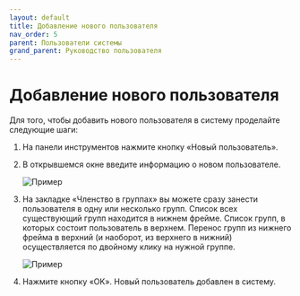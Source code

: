 ```yaml
---
layout: default
title: Добавление нового пользователя
nav_order: 5
parent: Пользователи системы
grand_parent: Руководство пользователя
---
```


# Добавление нового пользователя

Для того, чтобы добавить нового пользователя в систему проделайте следующие шаги:

1. На панели инструментов нажмите кнопку «Новый пользователь».

2. В открывшемся окне введите информацию о новом пользователе.

	![Пример]({{site.baseurl}}/docs/images/u-2.png)

3. На закладке «Членство в группах» вы можете сразу занести пользователя в одну или несколько групп. Список всех существующий групп находится в нижнем фрейме. Список групп, в которых состоит пользователь в верхнем. Перенос групп из нижнего фрейма в верхний (и наоборот, из верхнего в нижний) осуществляется по двойному клику на нужной группе.

	![Пример]({{site.baseurl}}/docs/images/u-3.png)

4. Нажмите кнопку «OK». Новый пользователь добавлен в систему.